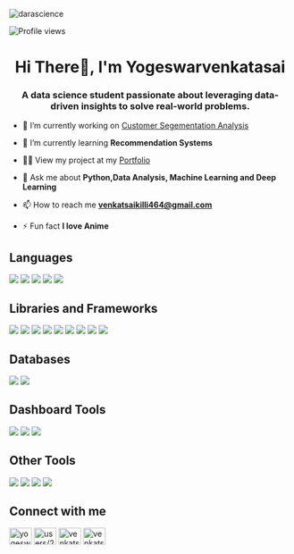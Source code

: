 ![darascience](https://github.com/464venkatsai/464venkatsai/assets/112299999/f7459568-b579-483f-a3f1-07c8cecfb8e3)
<p align="left">
  <img src="https://komarev.com/ghpvc/?username=464venkatsai&label=Profile%20views&color=brightgreen&style=for-the-badge" alt="Profile views" />
</p>

<h1 align="center">Hi There👋, I'm Yogeswarvenkatasai</h1>
<h3 align="center">A data science student passionate about leveraging data-driven insights to solve real-world problems.</h3>

- 🔭 I’m currently working on [Customer Segementation Analysis](https://github.com/464venkatsai/CustomerSegmentationAnalysis)

- 🌱 I’m currently learning **Recommendation Systems**

- 👨‍💻 View my project at my [Portfolio](https://464venkatsai.github.io/portfolio/)

- 💬 Ask me about **Python,Data Analysis, Machine Learning and Deep Learning**

- 📫 How to reach me **venkatsaikilli464@gmail.com**

- ⚡ Fun fact **I love Anime**
## Languages
<img src="https://img.shields.io/badge/Python-f5e642?style=flat&logo=python&logoColor=white">    <img src = "https://img.shields.io/badge/-HTML-E34F26?style=flat&logo=html5&logoColor=white">    <img src = "https://img.shields.io/badge/-CSS-1572B6?style=flat&logo=css3&logoColor=white">     <img src="https://img.shields.io/badge/-JavaScript-eed718?style=flat&logo=javascript&logoColor=ffffff">    <img src = "https://img.shields.io/badge/-Java-red?style=flat&logo=Java&logoColor=blue"> 

## Libraries and Frameworks
<img src="https://img.shields.io/badge/-Numpy-ffffff?style=flat&logo=Numpy&logoColor=4cc5f5">   <img src="https://img.shields.io/badge/-Pandas-000000?style=flat&logo=Pandas&logoColor=ffffff">    <img src="https://img.shields.io/badge/-Matplotlib-red?style=flat&logo=Matplotlib&logoColor=white">  <img src="https://img.shields.io/badge/-Seaborn-blue?style=flat&logo=Seaborn&logoColor=ffffff">    <img src="https://img.shields.io/badge/-Sklearn-white?style=flat&logo=Scikit-learn&logoColor=black"> <img src="https://img.shields.io/badge/-Tensorflow-white?style=flat&logo=tensorflow&logoColor=orange">
<img src="https://img.shields.io/badge/-Keras-red?style=flat&logo=keras&logoColor=white"> <img src="https://img.shields.io/badge/-NLTK-blue?style=flat&logo=NLTK&logoColor=white"> <img src = "https://img.shields.io/badge/-Flask-white?style=flat&logo=flask&logoColor=black"> 

## Databases
<img src="https://img.shields.io/badge/-MYSQL-blue?style=flat&logo=sql&logoColor=FFFFFF"> <img src="https://img.shields.io/badge/-MongoDB-4DB33D?style=flat&logo=mongodb&logoColor=FFFFFF">

## Dashboard Tools
<img src="http://img.shields.io/badge/-Excel-darkgreen?style=flat&logo=excel&logoColor=white"> <img src="http://img.shields.io/badge/-PowerBI-white?style=flat&logo=powerbi&logoColor=yellow"> <img src="http://img.shields.io/badge/-Tableau-white?style=flat&logo=tableau&logoColor=blue"> 
## Other Tools
<img src="http://img.shields.io/badge/-Git-F1502F?style=flat&logo=git&logoColor=FFFFFF"> <img src="http://img.shields.io/badge/-Github-000000?style=flat&logo=github&logoColor=FFFFFF"> <img src="http://img.shields.io/badge/-VS%20Code-007ACC?style=flat&logo=visual%20studio%20code&logoColor=white"> <img src="http://img.shields.io/badge/-Docker-white?style=flat&logo=Docker&logoColor=blue">

## Connect with me
<p align="left">
<a href="https://linkedin.com/in/yogeswar-venkatasai-726275235" target="blank"><img align="center" src="https://raw.githubusercontent.com/rahuldkjain/github-profile-readme-generator/master/src/images/icons/Social/linked-in-alt.svg" alt="yogeswar-venkatasai-726275235" height="30" width="40" /></a>
<a href="https://stackoverflow.com/users/users/20482810/venkat-sai" target="blank"><img align="center" src="https://raw.githubusercontent.com/rahuldkjain/github-profile-readme-generator/master/src/images/icons/Social/stack-overflow.svg" alt="users/20482810/venkat-sai" height="30" width="40" /></a>
<a href="https://kaggle.com/venkatsai464" target="blank"><img align="center" src="https://raw.githubusercontent.com/rahuldkjain/github-profile-readme-generator/master/src/images/icons/Social/kaggle.svg" alt="venkatsai464" height="30" width="40" /></a>
<a href="https://www.leetcode.com/venkatsaikilli464" target="blank"><img align="center" src="https://raw.githubusercontent.com/rahuldkjain/github-profile-readme-generator/master/src/images/icons/Social/leet-code.svg" alt="venkatsaikilli464" height="30" width="40" /></a>
</p>
